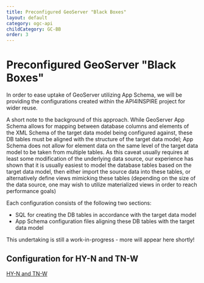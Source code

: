 ```yaml
---
title: Preconfigured GeoServer "Black Boxes"
layout: default
category: ogc-api
childCategory: GC-BB
order: 3
---
```


# Preconfigured GeoServer "Black Boxes"
In order to ease uptake of GeoServer utilizing App Schema, we will be providing the configurations created within the API4INSPIRE project for wider reuse.

A short note to the background of this approach. 
While GeoServer App Schema allows for mapping between database columns and elements of the XML Schema of the target data model being configured against, 
these DB tables must be aligned with the structure of the target data model; 
App Schema does not allow for element data on the same level of the target data model to be taken from multiple tables.
As this caveat usually requires at least some modification of the underlying data source, 
our experience has shown that it is usually easiest to model the database tables based on the target data model, 
then either import the source data into these tables, or alternatively define views mimicking these tables
(depending on the size of the data source, one may wish to utilize materialized views in order to reach performance goals)

Each configuration consists of the following two sections:
* SQL for creating the DB tables in accordance with the target data model
* App Schema configuration files aligning these DB tables with the target data model

This undertaking is still a work-in-progress - more will appear here shortly!

## Configuration for HY-N and TN-W

[HY-N and TN-W](https://datacoveeu.github.io/API4INSPIRE/ogc-api/GS-Config-HY.html)
